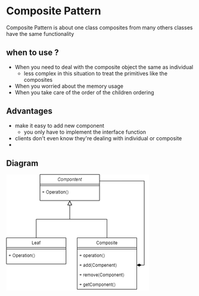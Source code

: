 # Composite Pattern
Composite Pattern is about one class composites from many others classes have the 
same functionality

## when to use ?
- When you need to deal with the composite object the same as individual
    - less complex in this situation to treat the primitives like the composites
- When you worried about the memory usage
- When you take care of the order of the children ordering

## Advantages 
- make it easy to add new component
  - you only have to implement the interface function
- clients don't even know they're dealing with individual or composite
- 
## Diagram
![CompositePatternDiagram](diagram.png)
